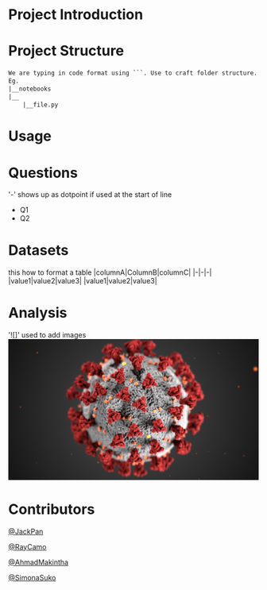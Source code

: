 # Project Introduction

# Project Structure
```
We are typing in code format using ```. Use to craft folder structure. Eg.
|__notebooks
|__
    |__file.py
```
# Usage

# Questions
'-' shows up as dotpoint if used at the start of line
- Q1
- Q2
# Datasets
this how to format a table
|columnA|ColumnB|columnC|
|-|-|-|
|value1|value2|value3|
|value1|value2|value3|


# Analysis
'![]' used to add images
![Corona Image](Resources/covid_image.png)
# Contributors
[@JackPan](https://www.github.com/jackxinpan)

[@RayCamo](https://github.com/rfcamo)

[@AhmadMakintha](https://github.com/makintha)

[@SimonaSuko](https://github.com/simonasuko)